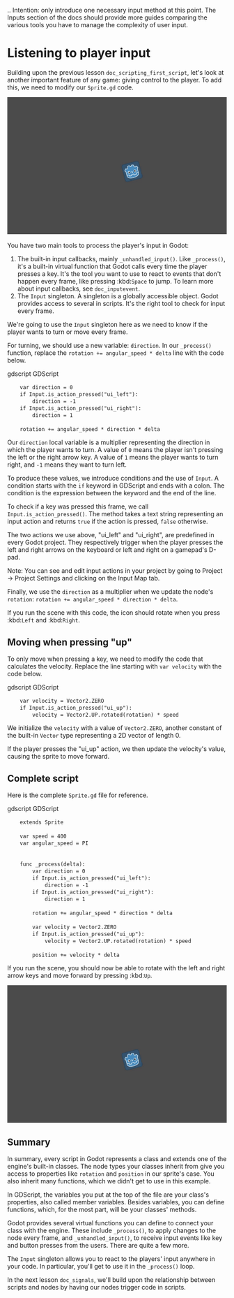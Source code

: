 .. Intention: only introduce one necessary input method at this point. The
   Inputs section of the docs should provide more guides comparing the various
   tools you have to manage the complexity of user input.



Listening to player input
=========================

Building upon the previous lesson `doc_scripting_first_script`, let's look
at another important feature of any game: giving control to the player.
To add this, we need to modify our `Sprite.gd` code.

![](img/scripting_first_script_moving_with_input.gif)

You have two main tools to process the player's input in Godot:

1. The built-in input callbacks, mainly `_unhandled_input()`. Like
   `_process()`, it's a built-in virtual function that Godot calls every time
   the player presses a key. It's the tool you want to use to react to events
   that don't happen every frame, like pressing :kbd:`Space` to jump. To learn
   more about input callbacks, see `doc_inputevent`.
2. The `Input` singleton. A singleton is a globally accessible object. Godot
   provides access to several in scripts. It's the right tool to check for input
   every frame.

We're going to use the `Input` singleton here as we need to know if the player
wants to turn or move every frame.

For turning, we should use a new variable: `direction`. In our `_process()`
function, replace the `rotation += angular_speed * delta` line with the
code below.

gdscript GDScript

```
    var direction = 0
    if Input.is_action_pressed("ui_left"):
        direction = -1
    if Input.is_action_pressed("ui_right"):
        direction = 1

    rotation += angular_speed * direction * delta
```

Our `direction` local variable is a multiplier representing the direction in
which the player wants to turn. A value of `0` means the player isn't pressing
the left or the right arrow key. A value of `1` means the player wants to turn
right, and `-1` means they want to turn left.

To produce these values, we introduce conditions and the use of `Input`. A
condition starts with the `if` keyword in GDScript and ends with a colon. The
condition is the expression between the keyword and the end of the line.

To check if a key was pressed this frame, we call `Input.is_action_pressed()`.
The method takes a text string representing an input action and returns `true`
if the action is pressed, `false` otherwise.

The two actions we use above, "ui_left" and "ui_right", are predefined in every
Godot project. They respectively trigger when the player presses the left and
right arrows on the keyboard or left and right on a gamepad's D-pad.

Note:
 You can see and edit input actions in your project by going to Project
          -> Project Settings and clicking on the Input Map tab.

Finally, we use the `direction` as a multiplier when we update the node's
`rotation`: `rotation += angular_speed * direction * delta`.

If you run the scene with this code, the icon should rotate when you press
:kbd:`Left` and :kbd:`Right`.

Moving when pressing "up"
-------------------------

To only move when pressing a key, we need to modify the code that calculates the
velocity. Replace the line starting with `var velocity` with the code below.

gdscript GDScript

```
    var velocity = Vector2.ZERO
    if Input.is_action_pressed("ui_up"):
        velocity = Vector2.UP.rotated(rotation) * speed
```

We initialize the `velocity` with a value of `Vector2.ZERO`, another
constant of the built-in `Vector` type representing a 2D vector of length 0.

If the player presses the "ui_up" action, we then update the velocity's value,
causing the sprite to move forward.

Complete script
---------------

Here is the complete `Sprite.gd` file for reference.

gdscript GDScript

```
    extends Sprite

    var speed = 400
    var angular_speed = PI


    func _process(delta):
        var direction = 0
        if Input.is_action_pressed("ui_left"):
            direction = -1
        if Input.is_action_pressed("ui_right"):
            direction = 1

        rotation += angular_speed * direction * delta

        var velocity = Vector2.ZERO
        if Input.is_action_pressed("ui_up"):
            velocity = Vector2.UP.rotated(rotation) * speed

        position += velocity * delta
```

If you run the scene, you should now be able to rotate with the left and right
arrow keys and move forward by pressing :kbd:`Up`.

![](img/scripting_first_script_moving_with_input.gif)

Summary
-------

In summary, every script in Godot represents a class and extends one of the
engine's built-in classes. The node types your classes inherit from give you
access to properties like `rotation` and `position` in our sprite's case.
You also inherit many functions, which we didn't get to use in this example.

In GDScript, the variables you put at the top of the file are your class's
properties, also called member variables. Besides variables, you can define
functions, which, for the most part, will be your classes' methods.

Godot provides several virtual functions you can define to connect your class
with the engine. These include `_process()`, to apply changes to the node
every frame, and `_unhandled_input()`, to receive input events like key and
button presses from the users. There are quite a few more.

The `Input` singleton allows you to react to the players' input anywhere in
your code. In particular, you'll get to use it in the `_process()` loop.

In the next lesson `doc_signals`, we'll build upon the relationship between
scripts and nodes by having our nodes trigger code in scripts.
